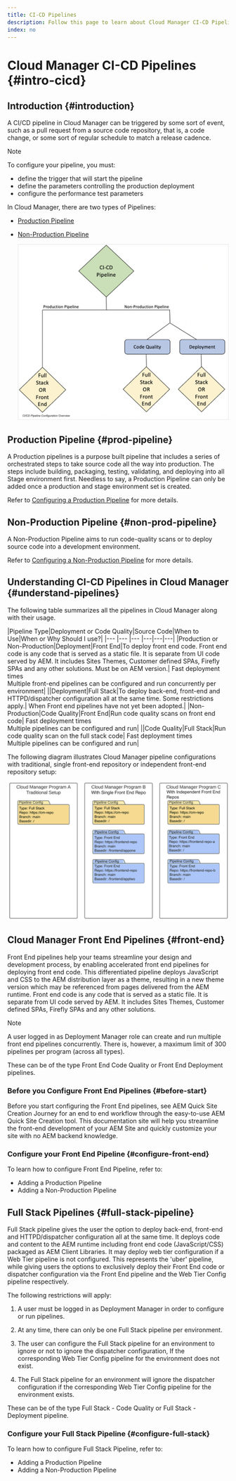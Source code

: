 ```yaml
---
title: CI-CD Pipelines
description: Follow this page to learn about Cloud Manager CI-CD Pipelines
index: no
---
```


# Cloud Manager CI-CD Pipelines {#intro-cicd}

## Introduction {#introduction}

A CI/CD pipeline in Cloud Manager can be triggered by some sort of event, such as a pull request from a source code repository, that is, a code change, or some sort of regular schedule to match a release cadence.

>[!NOTE]
>To configure your pipeline, you must:
>* define the trigger that will start the pipeline
>* define the parameters controlling the production deployment
>* configure the performance test parameters

In Cloud Manager, there are two types of Pipelines:

* [Production Pipeline](#prod-pipeline)
* [Non-Production Pipeline](#non-prod-pipeline)

   ![](/help/implementing/cloud-manager/assets/configure-pipeline/ci-cd-config.png)


## Production Pipeline {#prod-pipeline}

A Production pipelines is a purpose built pipeline that includes a series of orchestrated steps to take source code all the way into production. The steps include building, packaging, testing, validating, and deploying into all Stage environment first. Needless to say, a Production Pipeline can only be added once a production and stage environment set is created.

Refer to [Configuring a Production Pipeline](/help/implementing/cloud-manager/configuring-pipelines/configuring-production-pipelines.md) for more details.


## Non-Production Pipeline {#non-prod-pipeline}

A Non-Production Pipeline aims to run code-quality scans or to deploy source code into a development environment. 

Refer to [Configuring a Non-Production Pipeline](/help/implementing/cloud-manager/configuring-pipelines/configuring-non-production-pipelines.md) for more details.

## Understanding CI-CD Pipelines in Cloud Manager {#understand-pipelines}

The following table summarizes all the pipelines in Cloud Manager along with their usage.

|Pipeline Type|Deployment or Code Quality|Source Code|When to Use|When or Why Should I use?|
|--- |--- |--- |---|---|---|
|Production or Non-Production|Deployment|Front End|To deploy front end code. Front end code is any code that is served as a static file. It is separate from UI code served by AEM. It includes Sites Themes, Customer defined SPAs, Firefly SPAs and any other solutions. Must be on AEM version.| Fast deployment times<br> Multiple front-end pipelines can be configured and run concurrently per environment|
||Deployment|Full Stack|To deploy back-end, front-end and HTTPD/dispatcher configuration all at the same time. Some restrictions apply.| When Front end pipelines have not yet been adopted.|
|Non-Production|Code Quality|Front End|Run code quality scans on front end code| Fast deployment times<br> Multiple pipelines can be configured and run|
||Code Quality|Full Stack|Run code quality scan on the full stack code| Fast deployment times<br> Multiple pipelines can be configured and run|

The following diagram illustrates Cloud Manager pipeline configurations with traditional, single front-end repository or independent front-end repository setup:

![](/help/implementing/cloud-manager/assets/configure-pipeline/pipeline-configurations.png)

## Cloud Manager Front End Pipelines {#front-end}

Front End  pipelines help your teams streamline your design and development process, by enabling accelerated front end  pipelines for deploying front end code. This differentiated pipeline deploys JavaScript and CSS to the AEM distribution layer as a theme, resulting in a new theme version which may be referenced from pages delivered from the AEM runtime. Front end code is any code that is served as a static file. It is separate from UI code served by AEM. It includes Sites Themes, Customer defined SPAs, Firefly SPAs and any other solutions. 

>[!NOTE]
>A user logged in as Deployment Manager role can create and run multiple front end pipelines concurrently. There is, however, a maximum limit of 300 pipelines per program (across all types).

These can be of the type Front End Code Quality or Front End Deployment pipelines.

### Before you Configure Front End Pipelines {#before-start}

Before you start configuring the Front End pipelines, see AEM Quick Site Creation Journey for an end to end workflow through the easy-to-use AEM Quick Site Creation tool. This documentation site will help you streamline the front-end development of your AEM Site and quickly customize your site with no AEM backend knowledge.

### Configure your Front End Pipeline {#configure-front-end}

To learn how to configure Front End Pipeline, refer to:

* Adding a Production Pipeline
* Adding a Non-Production Pipeline

## Full Stack Pipelines {#full-stack-pipeline}

Full Stack pipeline gives the user the option to deploy back-end, front-end and HTTPD/dispatcher configuration all at the same time.  It deploys code and content to the AEM runtime including front end code (JavaScript/CSS) packaged as AEM Client Libraries. It may deploy web tier configuration if a Web Tier pipeline is not configured. This represents the 'uber' pipeline, while giving users the options to exclusively deploy their Front End code or dispatcher configuration via the Front End pipeline and the Web Tier Config pipeline respectively.

The following restrictions will apply:

1. A user must be logged in as Deployment Manager in order to configure or run pipelines.

1. At any time, there can only be one Full Stack pipeline per environment.

1. The user can configure the Full Stack pipeline for an environment to ignore or not to ignore the dispatcher configuration, If the corresponding Web Tier Config pipeline for the environment does not exist. 

1. The Full Stack pipeline for an environment will ignore the dispatcher configuration if the corresponding Web Tier Config pipeline for the environment exists.  

These can be of the type Full Stack - Code Quality or Full Stack - Deployment pipeline.

### Configure your Full Stack Pipeline {#configure-full-stack}

To learn how to configure Full Stack Pipeline, refer to:

* Adding a Production Pipeline
* Adding a Non-Production Pipeline